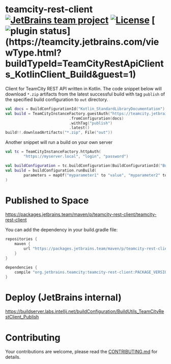 # teamcity-rest-client [![JetBrains team project](http://jb.gg/badges/team.svg)](https://confluence.jetbrains.com/display/ALL/JetBrains+on+GitHub) [![License](https://img.shields.io/badge/License-Apache%202.0-blue.svg)](https://opensource.org/licenses/Apache-2.0) [![plugin status](https://teamcity.jetbrains.com/app/rest/builds/buildType:(id:TeamCityRestApiClients_KotlinClient_Build)/statusIcon.svg)](https://teamcity.jetbrains.com/viewType.html?buildTypeId=TeamCityRestApiClients_KotlinClient_Build&guest=1)

Client for TeamCity REST API written in Kotlin. The code snippet below will download `*.zip` artifacts from the latest successful build with tag `publish` of the specified build configuration to `out` directory.
```kotlin
val docs = BuildConfigurationId("Kotlin_StandardLibraryDocumentation")
val build = TeamCityInstanceFactory.guestAuth("https://teamcity.jetbrains.com").builds()
                            .fromConfiguration(docs)
                            .withTag("publish")
                            .latest()
build!!.downloadArtifacts("*.zip", File("out"))
```

Another snippet will run a build on your own server
```kotlin
val tc = TeamCityInstanceFactory.httpAuth(
        "https://myserver.local", "login", "password")

val buildConfiguration = tc.buildConfiguration(BuildConfigurationId("BuildConfId"))
val build = buildConfiguration.runBuild(
        parameters = mapOf("myparameter1" to "value", "myparameter2" to "value")
)
```
# Published to Space
https://packages.jetbrains.team/maven/p/teamcity-rest-client/teamcity-rest-client


You can add the dependency in your build.gradle file:

```gradle
repositories {
    maven {
        url "https://packages.jetbrains.team/maven/p/teamcity-rest-client/teamcity-rest-client"
    }
}

dependencies {
    compile "org.jetbrains.teamcity:teamcity-rest-client:PACKAGE_VERSION"
}
```

# Deploy (JetBrains internal)

https://buildserver.labs.intellij.net/buildConfiguration/BuildUtils_TeamCityRestClient_Publish

# Contributing

Your contributions are welcome, please read the [CONTRIBUTING.md](CONTRIBUTING.md) for details. 
